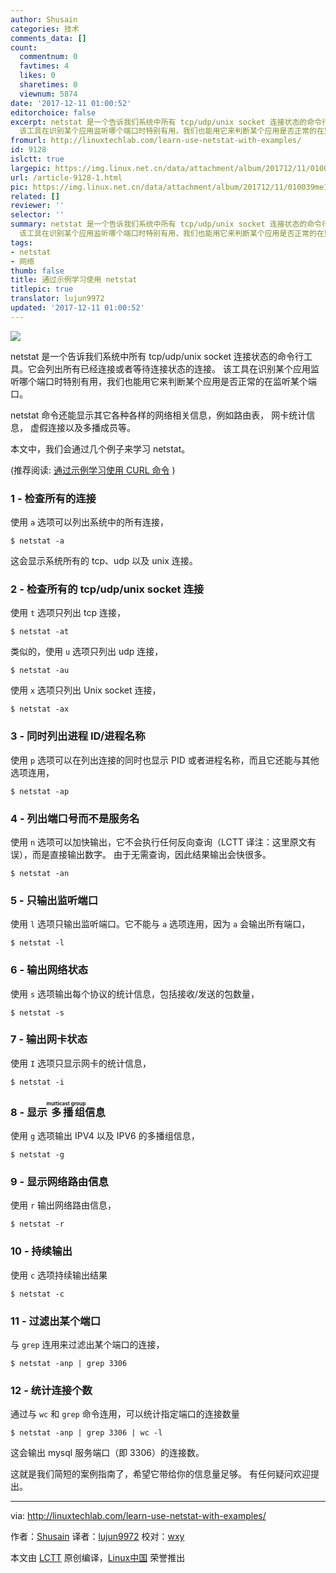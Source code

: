 ```yaml
---
author: Shusain
categories: 技术
comments_data: []
count:
  commentnum: 0
  favtimes: 4
  likes: 0
  sharetimes: 0
  viewnum: 5874
date: '2017-12-11 01:00:52'
editorchoice: false
excerpt: netstat 是一个告诉我们系统中所有 tcp/udp/unix socket 连接状态的命令行工具。它会列出所有已经连接或者等待连接状态的连接。
  该工具在识别某个应用监听哪个端口时特别有用，我们也能用它来判断某个应用是否正常的在监听某个端口。
fromurl: http://linuxtechlab.com/learn-use-netstat-with-examples/
id: 9128
islctt: true
largepic: https://img.linux.net.cn/data/attachment/album/201712/11/010039me11a4y4doyedw2e.jpg
url: /article-9128-1.html
pic: https://img.linux.net.cn/data/attachment/album/201712/11/010039me11a4y4doyedw2e.jpg.thumb.jpg
related: []
reviewer: ''
selector: ''
summary: netstat 是一个告诉我们系统中所有 tcp/udp/unix socket 连接状态的命令行工具。它会列出所有已经连接或者等待连接状态的连接。
  该工具在识别某个应用监听哪个端口时特别有用，我们也能用它来判断某个应用是否正常的在监听某个端口。
tags:
- netstat
- 网络
thumb: false
title: 通过示例学习使用 netstat
titlepic: true
translator: lujun9972
updated: '2017-12-11 01:00:52'
---
```


![](/data/attachment/album/201712/11/010039me11a4y4doyedw2e.jpg)


netstat 是一个告诉我们系统中所有 tcp/udp/unix socket 连接状态的命令行工具。它会列出所有已经连接或者等待连接状态的连接。 该工具在识别某个应用监听哪个端口时特别有用，我们也能用它来判断某个应用是否正常的在监听某个端口。


netstat 命令还能显示其它各种各样的网络相关信息，例如路由表， 网卡统计信息， 虚假连接以及多播成员等。


本文中，我们会通过几个例子来学习 netstat。


(推荐阅读: [通过示例学习使用 CURL 命令](http://linuxtechlab.com/learn-use-curl-command-examples/) )


### 1 - 检查所有的连接


使用 `a` 选项可以列出系统中的所有连接，



```
$ netstat -a

```

这会显示系统所有的 tcp、udp 以及 unix 连接。


### 2 - 检查所有的 tcp/udp/unix socket 连接


使用 `t` 选项只列出 tcp 连接，



```
$ netstat -at

```

类似的，使用 `u` 选项只列出 udp 连接，



```
$ netstat -au

```

使用 `x` 选项只列出 Unix socket 连接，



```
$ netstat -ax

```

### 3 - 同时列出进程 ID/进程名称


使用 `p` 选项可以在列出连接的同时也显示 PID 或者进程名称，而且它还能与其他选项连用，



```
$ netstat -ap

```

### 4 - 列出端口号而不是服务名


使用 `n` 选项可以加快输出，它不会执行任何反向查询（LCTT 译注：这里原文有误），而是直接输出数字。 由于无需查询，因此结果输出会快很多。



```
$ netstat -an

```

### 5 - 只输出监听端口


使用 `l` 选项只输出监听端口。它不能与 `a` 选项连用，因为 `a` 会输出所有端口，



```
$ netstat -l

```

### 6 - 输出网络状态


使用 `s` 选项输出每个协议的统计信息，包括接收/发送的包数量，



```
$ netstat -s

```

### 7 - 输出网卡状态


使用 `I` 选项只显示网卡的统计信息，



```
$ netstat -i

```

### 8 - 显示<ruby> 多播组 <rt>  multicast group </rt></ruby>信息


使用 `g` 选项输出 IPV4 以及 IPV6 的多播组信息，



```
$ netstat -g

```

### 9 - 显示网络路由信息


使用 `r` 输出网络路由信息，



```
$ netstat -r

```

### 10 - 持续输出


使用 `c` 选项持续输出结果



```
$ netstat -c

```

### 11 - 过滤出某个端口


与 `grep` 连用来过滤出某个端口的连接，



```
$ netstat -anp | grep 3306

```

### 12 - 统计连接个数


通过与 `wc` 和 `grep` 命令连用，可以统计指定端口的连接数量



```
$ netstat -anp | grep 3306 | wc -l

```

这会输出 mysql 服务端口（即 3306）的连接数。


这就是我们简短的案例指南了，希望它带给你的信息量足够。 有任何疑问欢迎提出。




---


via: <http://linuxtechlab.com/learn-use-netstat-with-examples/>


作者：[Shusain](http://linuxtechlab.com/author/shsuain/) 译者：[lujun9972](https://github.com/lujun9972) 校对：[wxy](https://github.com/wxy)


本文由 [LCTT](https://github.com/LCTT/TranslateProject) 原创编译，[Linux中国](https://linux.cn/) 荣誉推出
